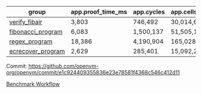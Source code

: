 | group | app.proof_time_ms | app.cycles | app.cells_used | leaf.proof_time_ms | leaf.cycles | leaf.cells_used |
| -- | -- | -- | -- | -- | -- | -- |
| [verify_fibair](https://github.com/openvm-org/openvm/blob/benchmark-results/benchmarks/verify_fibair-e1c924409355836e23e78581f4368c546c412d11.md) | 3,803 |  746,492 |  30,014,624 |- | - | - |
| [fibonacci_program](https://github.com/openvm-org/openvm/blob/benchmark-results/benchmarks/fibonacci-e1c924409355836e23e78581f4368c546c412d11.md) | 6,083 |  1,500,137 |  51,505,102 | 15,305 |  3,173,407 |  128,880,747 |
| [regex_program](https://github.com/openvm-org/openvm/blob/benchmark-results/benchmarks/regex-e1c924409355836e23e78581f4368c546c412d11.md) | 18,386 |  4,190,904 |  165,028,173 | 30,596 |  6,522,720 |  291,297,949 |
| [ecrecover_program](https://github.com/openvm-org/openvm/blob/benchmark-results/benchmarks/ecrecover-e1c924409355836e23e78581f4368c546c412d11.md) | 2,629 |  285,401 |  15,092,297 | 42,616 |  9,664,017 |  440,564,818 |


Commit: https://github.com/openvm-org/openvm/commit/e1c924409355836e23e78581f4368c546c412d11

[Benchmark Workflow](https://github.com/openvm-org/openvm/actions/runs/12726898242)
